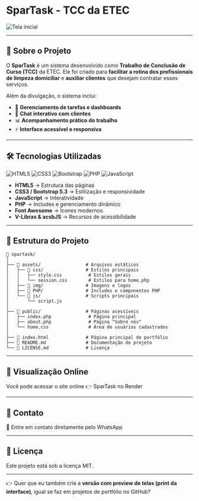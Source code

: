 # SparTask - TCC da ETEC

![Tela inicial](public/assets/img/banner-logo-spartask.png)

---

## 📖 Sobre o Projeto
O **SparTask** é um sistema desenvolvido como **Trabalho de Conclusão de Curso (TCC)** da ETEC.
Ele foi criado para **facilitar a rotina dos profissionais de limpeza domiciliar** e **auxiliar clientes** que desejam contratar esses serviços.

Além da divulgação, o sistema inclui:
- 🧹 **Gerenciamento de tarefas e dashboards**
- 💬 **Chat interativo com clientes**
- 📊 **Acompanhamento prático do trabalho**
- ⚡ **Interface acessível e responsiva**

---

## 🛠️ Tecnologias Utilizadas
![HTML5](https://img.shields.io/badge/HTML5-E34F26?style=for-the-badge&logo=html5&logoColor=white)
![CSS3](https://img.shields.io/badge/CSS3-1572B6?style=for-the-badge&logo=css3&logoColor=white)
![Bootstrap](https://img.shields.io/badge/Bootstrap-563D7C?style=for-the-badge&logo=bootstrap&logoColor=white)
![PHP](https://img.shields.io/badge/PHP-777BB4?style=for-the-badge&logo=php&logoColor=white)
![JavaScript](https://img.shields.io/badge/JavaScript-F7E017?style=for-the-badge&logo=javascript&logoColor=black)

- **HTML5** → Estrutura das páginas
- **CSS3 / Bootstrap 5.3** → Estilização e responsividade
- **JavaScript** → Interatividade
- **PHP** → Includes e gerenciamento dinâmico
- **Font Awesome** → Ícones modernos
- **V-Libras & acsbJS** → Recursos de acessibilidade

---

## 📂 Estrutura do Projeto

```plaintext
📂 spartask/
│
├── 📂 assets/                 # Arquivos estáticos
│   ├── 📂 css/                # Estilos principais
│   │   ├── style.css          # Estilos gerais
│   │   └── session.css        # Estilos para home.php
│   ├── 📂 img/                # Imagens e logos
│   ├── 📂 PHP/                # Includes e componentes PHP
│   └── 📂 js/                 # Scripts principais
│       └── script.js
│
├── 📂 public/                 # Páginas acessíveis
│   ├── index.php              # Página principal
│   ├── about.php              # Página "Sobre nós"
│   └── home.css               # Área de usuários cadastrados
│
├── 📄 index.html              # Página principal do portfólio
├── 📄 README.md               # Documentação do projeto
└── 📄 LICENSE.md              # Licença
```

---

## 🔗 Visualização Online

Você pode acessar o site online 👉 SparTask no Render

---

## 📱 Contato

📩 Entre em contato diretamente pelo WhatsApp

---

## 🧩 Licença

Este projeto está sob a licença MIT.


---

👉 Quer que eu também crie a **versão com preview de telas (print da interface)**, igual se faz em projetos de portfólio no GitHub?
